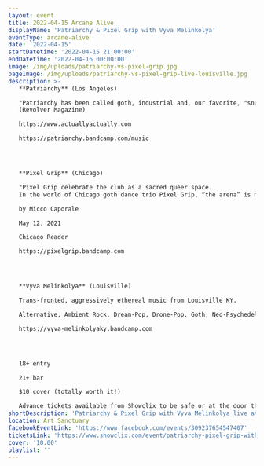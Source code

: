 ```yaml
---
layout: event
title: 2022-04-15 Arcane Alive
displayName: 'Patriarchy & Pixel Grip with Vyva Melinkolya'
eventType: arcane-alive
date: '2022-04-15'
startDatetime: '2022-04-15 21:00:00'
endDatetime: '2022-04-16 00:00:00'
image: /img/uploads/patriarchy-vs-pixel-grip.jpg
pageImage: /img/uploads/patriarchy-vs-pixel-grip-live-louisville.jpg
description: >-
   **Patriarchy** (Los Angeles)

   "Patriarchy has been called goth, industrial and, our favorite, "snuff metal." However you choose to describe the project, the fact remains: Patriarchy is Actually Huizenga. The musician, performance artist and provocateur is joined live by two male ex-models, whom Huizenga claims she met through two different junk removal and disposal services: "As soon as they tried my stiletto heels on, they were in," she says. "A Cinderella story with an extra 10 inches and a lot more chain."
   (Revolver Magazine)

   https://www.actuallyactually.com

   https://patriarchy.bandcamp.com/music




   **Pixel Grip** (Chicago)

   "Pixel Grip celebrate the club as a sacred queer space.
   In the world of Chicago goth dance trio Pixel Grip, “the arena” is more than a literal venue where spectators gather to delight in competition—it refers to any context our society envisions as a zero-sum game, where no one can win without someone else losing. The band’s sophomore album, Arena, proposes the club as a sanctuary."

   by Micco Caporale

   May 12, 2021

   Chicago Reader

   https://pixelgrip.bandcamp.com




   **Vyva Melinkolya** (Louisville)

   Trans-fronted, aggressively ethereal music from Louisville KY.

   Alternative, Ambient Rock, Dream-Pop, Drone-Pop, Goth, Neo-Psychedelia, Noise-Pop, Psychedelic-Rock, Shoegaze, Slowcore, Transgender.

   https://vyva-melinkolyaky.bandcamp.com




   18+ entry

   21+ bar

   $10 cover (totally worth it!)

   Advance tickets available from Showclix to be safe or at the door the day of show.
shortDescription: 'Patriarchy & Pixel Grip with Vyva Melinkolya live at Art Sanctuary'
location: Art Sanctuary
facebookEventLink: 'https://www.facebook.com/events/309237654547407'
ticketsLink: 'https://www.showclix.com/event/patriarchy-pixel-grip-with-vyva-melinkolya'
cover: '10.00'
playlist: ''
---
```

